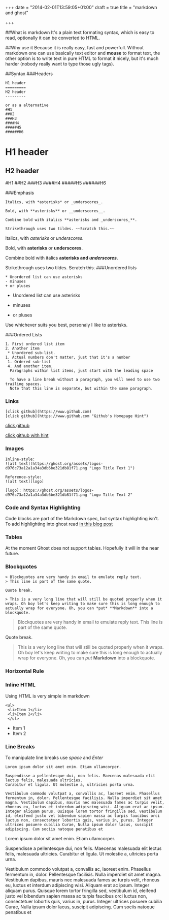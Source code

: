 +++
date = "2014-02-01T13:59:05+01:00"
draft = true
title = "markdown and ghost"

+++

##What is markdown
It's a plain text formating syntax, which is easy to read, optionally it can be converted to HTML.

##Why use it
Because it is really easy, fast and powerfull. Without markdown one can use basically text editor and **mouse** to format text, the other option is to write text in pure HTML to format it nicely, but it's much harder (nobody really want to type those ugly tags).

##Syntax
###Headers
```
H1 header
=========
H2 header
---------

or as a alternative
#H1
##H2
###H3
####H4
#####H5
######H6

```
H1 header
=========
H2 header
---------
#H1
##H2
###H3
####H4
#####H5
######H6

###Emphasis
```
Italics, with *asterisks* or _underscores_.

Bold, with **asterisks** or __underscores__.

Combine bold with italics **asterisks and _underscores_**.

Strikethrough uses two tildes. ~~Scratch this.~~
```
Italics, with *asterisks* or _underscores_.

Bold, with **asterisks** or __underscores__.

Combine bold with italics **asterisks and _underscores_**.

Strikethrough uses two tildes. ~~Scratch this.~~
###Unordered lists
```
* Unordered list can use asterisks
- minuses
+ or pluses
```
* Unordered list can use asterisks
- minuses
+ or pluses

Use whichever suits you best, personaly I like to asterisks.

###Ordered Lists
```
1. First ordered list item
2. Another item
 * Unordered sub-list.
1. Actual numbers don't matter, just that it's a number
 1. Ordered sub-list
 4. And another item.
  Paragraphs within list items, just start with the leading space

  To have a line break without a paragraph, you will need to use two trailing spaces.  
  Note that this line is separate, but within the same paragraph.  
```

### Links

```
[click github](https://www.github.com)
[click github](https://www.github.com "Github's Homepage Hint")
```
[click github](https://www.github.com)

[click github with hint](https://www.github.com "Github's Homepage Hint")

### Images

```
Inline-style:
![alt text](https://ghost.org/assets/logos-d976c73a12a1a34a3db6be321db81f71.png "Logo Title Text 1")

Reference-style:
![alt text][logo]

[logo]: https://ghost.org/assets/logos-d976c73a12a1a34a3db6be321db81f71.png "Logo Title Text 2"
```
### Code and Syntax Highlighting

Code blocks are part of the Markdown spec, but syntax highlighting isn't. To add highlighting into ghost read [in this blog post](http://blog.davebalmer.com/adding-syntax-highlighting-to-ghost/ "Add highlighting to Ghost blog")

### Tables
At the moment Ghost does not support tables. Hopefully it will in the near future.

### Blockquotes

```
> Blockquotes are very handy in email to emulate reply text.
> This line is part of the same quote.

Quote break.

> This is a very long line that will still be quoted properly when it wraps. Oh boy let's keep writing to make sure this is long enough to actually wrap for everyone. Oh, you can *put* **Markdown** into a blockquote.
```

> Blockquotes are very handy in email to emulate reply text.
> This line is part of the same quote.

Quote break.

> This is a very long line that will still be quoted properly when it wraps. Oh boy let's keep writing to make sure this is long enough to actually wrap for everyone. Oh, you can *put* **Markdown** into a blockquote.
### Horizontal Rule


### Inline HTML

Using HTML is very simple in markdown

```
<ul>
 <li>Item 1</li>
 <li>Item 2</li>
 </ul>
```
<ul>
 <li>Item 1</li>
 <li>Item 2</li>
</ul>

### Line Breaks
To manipulate line breaks use *space* and *Enter*
```
Lorem ipsum dolor sit amet enim. Etiam ullamcorper.

Suspendisse a pellentesque dui, non felis. Maecenas malesuada elit lectus felis, malesuada ultricies.
Curabitur et ligula. Ut molestie a, ultricies porta urna.

Vestibulum commodo volutpat a, convallis ac, laoreet enim. Phasellus fermentum in, dolor. Pellentesque facilisis. Nulla imperdiet sit amet magna. Vestibulum dapibus, mauris nec malesuada fames ac turpis velit, rhoncus eu, luctus et interdum adipiscing wisi. Aliquam erat ac ipsum. Integer aliquam purus. Quisque lorem tortor fringilla sed, vestibulum id, eleifend justo vel bibendum sapien massa ac turpis faucibus orci luctus non, consectetuer lobortis quis, varius in, purus. Integer ultrices posuere cubilia Curae, Nulla ipsum dolor lacus, suscipit adipiscing. Cum sociis natoque penatibus et
```

Lorem ipsum dolor sit amet enim. Etiam ullamcorper.

Suspendisse a pellentesque dui, non felis. Maecenas malesuada elit lectus felis, malesuada ultricies.
Curabitur et ligula. Ut molestie a, ultricies porta urna.

Vestibulum commodo volutpat a, convallis ac, laoreet enim. Phasellus fermentum in, dolor. Pellentesque facilisis. Nulla imperdiet sit amet magna. Vestibulum dapibus, mauris nec malesuada fames ac turpis velit, rhoncus eu, luctus et interdum adipiscing wisi. Aliquam erat ac ipsum. Integer aliquam purus. Quisque lorem tortor fringilla sed, vestibulum id, eleifend justo vel bibendum sapien massa ac turpis faucibus orci luctus non, consectetuer lobortis quis, varius in, purus. Integer ultrices posuere cubilia Curae, Nulla ipsum dolor lacus, suscipit adipiscing. Cum sociis natoque penatibus et
